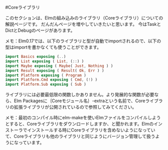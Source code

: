 #Coreライブラリ

このセクションは、Elmの組み込みのライブラリ（Coreライブラリ）についての解説ページです。
だんだんページを増やしていきたいと思います。
今はTaskとDictとDebugのページがあります。

メモ：Elm0.17では、以下のライブラリと型が自動でimportされるので、以下の型はimportを書かなくても使うことができます。

```elm
import Basics exposing (..)
import List exposing ( List, (::) )
import Maybe exposing ( Maybe( Just, Nothing ) )
import Result exposing ( Result( Ok, Err ) )
import Platform exposing ( Program )
import Platform.Cmd exposing ( Cmd, (!) )
import Platform.Sub exposing ( Sub )

```

ライブラリには必要最低限の関数しかありません。より発展的な関数が必要なら、Elm Packagesに｛Coreモジュール名｝-extraという名前で、Coreライブラリの拡張ライブラリが公開されているので参照してみてください。


メモ：最初のコンパイル時にelm-makeを使いElmファイルをコンパイルしようとすると、Coreライブラリをダウンロードしますか、と聞かれます。Elmのインストーラでインストールする時にCoreライブラリを含めないようになっていて、Coreライブラリも他のライブラリと同じようにバージョン管理して扱うようになっています。
